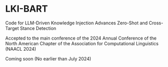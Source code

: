 # LKI-BART
Code for LLM-Driven Knowledge Injection Advances Zero-Shot and Cross-Target Stance Detection

Accepted to the main conference of the 2024 Annual Conference of the North American Chapter of the Association for Computational Linguistics (NAACL 2024)

Coming soon (No earlier than July 2024)
